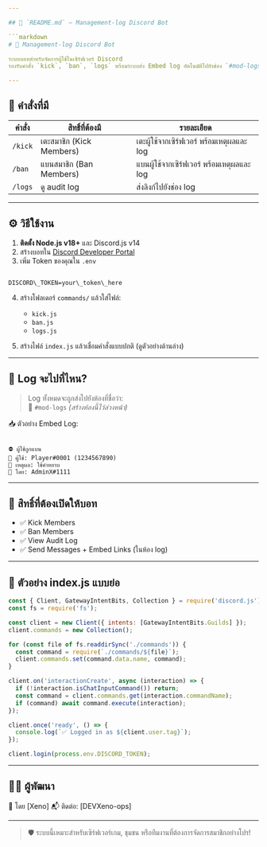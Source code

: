 ```yaml
---

## 📁 `README.md` – Management-log Discord Bot

```markdown
# 💼 Management-log Discord Bot

ระบบบอทสำหรับจัดการผู้ใช้ในเซิร์ฟเวอร์ Discord  
รองรับคำสั่ง `kick`, `ban`, `logs` พร้อมระบบส่ง Embed log อัตโนมัติไปยังช่อง `#mod-logs`

---
```


## 📌 คำสั่งที่มี

| คำสั่ง        | สิทธิ์ที่ต้องมี          | รายละเอียด                                      |
|----------------|---------------------------|-------------------------------------------------|
| `/kick`        | เตะสมาชิก (Kick Members)  | เตะผู้ใช้จากเซิร์ฟเวอร์ พร้อมเหตุผลและ log     |
| `/ban`         | แบนสมาชิก (Ban Members)   | แบนผู้ใช้จากเซิร์ฟเวอร์ พร้อมเหตุผลและ log     |
| `/logs`        | ดู audit log              | ส่งลิงก์ไปยังช่อง log                          |

---

## ⚙️ วิธีใช้งาน

1. **ติดตั้ง Node.js v18+** และ Discord.js v14
2. สร้างบอทใน [Discord Developer Portal](https://discord.com/developers/applications)
3. เพิ่ม Token ของคุณใน `.env`

```

DISCORD\_TOKEN=your\_token\_here

```

4. สร้างโฟลเดอร์ `commands/` แล้วใส่ไฟล์:
   - `kick.js`
   - `ban.js`
   - `logs.js`

5. สร้างไฟล์ `index.js` แล้วเชื่อมคำสั่งแบบปกติ (ดูตัวอย่างด้านล่าง)

---

## 🧾 Log จะไปที่ไหน?

> Log ทั้งหมดจะถูกส่งไปยังห้องที่ชื่อว่า:  
> 📂 `#mod-logs` *(สร้างห้องนี้ไว้ล่วงหน้า)*

📥 ตัวอย่าง Embed Log:

```

⛔ ผู้ใช้ถูกแบน
👤 ผู้ใช้: Player#0001 (1234567890)
📄 เหตุผล: ใช้คำหยาบ
👮 โดย: AdminX#1111

````

---

## 🔐 สิทธิ์ที่ต้องเปิดให้บอท

- ✅ Kick Members
- ✅ Ban Members
- ✅ View Audit Log
- ✅ Send Messages + Embed Links (ในห้อง log)

---

## 🧪 ตัวอย่าง index.js แบบย่อ

```js
const { Client, GatewayIntentBits, Collection } = require('discord.js');
const fs = require('fs');

const client = new Client({ intents: [GatewayIntentBits.Guilds] });
client.commands = new Collection();

for (const file of fs.readdirSync('./commands')) {
  const command = require(`./commands/${file}`);
  client.commands.set(command.data.name, command);
}

client.on('interactionCreate', async (interaction) => {
  if (!interaction.isChatInputCommand()) return;
  const command = client.commands.get(interaction.commandName);
  if (command) await command.execute(interaction);
});

client.once('ready', () => {
  console.log(`✅ Logged in as ${client.user.tag}`);
});

client.login(process.env.DISCORD_TOKEN);
````

---

## 👨‍💻 ผู้พัฒนา

📌 โดย \[Xeno]
📬 ติดต่อ: \[DEVXeno-ops]

---

> 🛡️ ระบบนี้เหมาะสำหรับเซิร์ฟเวอร์เกม, ชุมชน หรือทีมงานที่ต้องการจัดการสมาชิกอย่างโปร!

```

